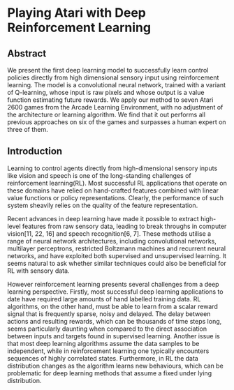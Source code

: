 # Playing Atari with Deep Reinforcement Learning


## Abstract

We present the first deep learning model to successfully learn control policies directly from high dimensional sensory input using reinforcement learning. 
The model is a convolutional neural network, trained with a variant of Q-learning, whose input is raw pixels and whose output is a value function estimating future rewards. 
We apply our method to seven Atari 2600 games from the Arcade Learning Environment, with no adjustment of the architecture or learning algorithm. 
We find that it out performs all previous approaches on six of the games and surpasses a human expert on three of them.

## Introduction

Learning to control agents directly from high-dimensional sensory inputs like vision and speech is one of the long-standing challenges of reinforcement learning(RL). 
Most successful RL applications that operate on these domains have relied on hand-crafted features combined with linear value functions or policy representations. 
Clearly, the performance of such system sheavily relies on the quality of the feature representation. 

Recent advances in deep learning have made it possible to extract high-level features from raw sensory data, leading to break throughs in computer vision[11, 22, 16] and speech recognition[6, 7]. 
These methods utilise a range of neural network architectures, including convolutional networks, multilayer perceptrons, restricted Boltzmann machines and recurrent neural networks, and have exploited both supervised and unsupervised learning. 
It seems natural to ask whether similar techniques could also be beneficial for RL with sensory data. 

However reinforcement learning presents several challenges from a deep learning perspective. 
Firstly, most successful deep learning applications to date have required large amounts of hand labelled training data. 
RL algorithms, on the other hand, must be able to learn from a scalar reward signal that is frequently sparse, noisy and delayed. 
The delay between actions and resulting rewards, which can be thousands of time steps long, seems particularly daunting when compared to the direct association between inputs and targets found in supervised learning.
Another issue is that most deep learning algorithms assume the data samples to be independent, while in reinforcement learning one typically encounters sequences of highly correlated states. 
Furthermore, in RL the data distribution changes as the algorithm learns new behaviours, which can be problematic for deep learning methods that assume a fixed under lying distribution.
